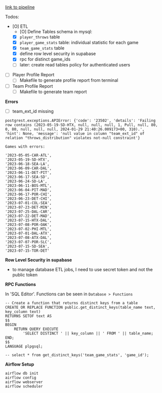 
[link to pipeline](https://docs.google.com/drawings/d/1IdWRcp2mRWDZX7EwqnIUUZ3jFeHZ4ynZm599IL8uahc/edit)

Todos:
- [O] ETL
    - [O] Define Tables schema in mysql:
	- [X] `player_throws` table
	- [X] `player_game_stats` table: individual statistic for each game
	- [X] `team_game_stats` table
    - [X] define row level security in supabase
    - [X] rpc for distinct game_ids
    - [ ] later: create read tables policy for authenticated users
- [ ] Player Profile Report
    - [ ] Makefile to generate profile report from terminal
- [ ] Team Profile Report
    - [ ] Makefile to generate team report

**Errors**

- [ ] team_ext_id missing

```
postgrest.exceptions.APIError: {'code': '23502', 'details': 'Failing row contains (2023-05-19-SD-HTX, null, null, null, 1, Pull, null, 80, 0, 80, null, null, null, 2024-01-29 21:40:26.009173+00, 310).', 'hint': None, 'message': 'null value in column "team_ext_id" of relation "throws_distribution" violates not-null constraint'}

Games with errors:

'2023-05-05-CAR-ATL',
'2023-05-19-SD-HTX',
'2023-06-18-SEA-LA',
'2023-06-09-CAR-DAL',
'2023-06-11-DET-PIT',
'2023-06-17-SEA-SD',
'2023-06-24-SD-LA',
'2023-06-11-BOS-MTL',
'2023-06-04-PIT-MAD',
'2023-06-17-POR-CHI',
'2023-06-23-DET-CHI',
'2023-07-01-COL-SEA',
'2023-07-23-DET-MIN',
'2023-07-25-DAL-CAR',
'2023-07-22-DET-MAD',
'2023-07-15-HTX-DAL',
'2023-07-08-POR-OAK',
'2023-07-02-PHI-MTL',
'2023-07-01-DAL-ATX',
'2023-07-08-ATX-DAL',
'2023-07-07-POR-SLC',
'2023-07-15-SD-SEA',
'2023-07-15-TOR-DET'
```


**Row Level Security in supabase**

- to manage database ETL jobs, I need to use secret token and not the public token

**RPC Functions**

In 'SQL Editor'. Functions can be seen in `Database > Functions`

```
-- Create a function that returns distinct keys from a table
CREATE OR REPLACE FUNCTION public.get_distinct_keys(table_name text, key_column text)
RETURNS SETOF text AS
$$
BEGIN
    RETURN QUERY EXECUTE
        'SELECT DISTINCT ' || key_column || ' FROM ' || table_name;
END;
$$
LANGUAGE plpgsql;

-- select * from get_distinct_keys('team_game_stats', 'game_id');
```


**Airflow Setup**

```
airflow db init
airflow config
airflow webserver
airflow scheduler
```


